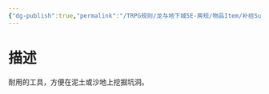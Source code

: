 ```yaml
---
{"dg-publish":true,"permalink":"/TRPG规则/龙与地下城5E-房规/物品Item/补给Supply/铲子 SHOVEL/"}
---
```



# 描述
耐用的工具，方便在泥土或沙地上挖掘坑洞。